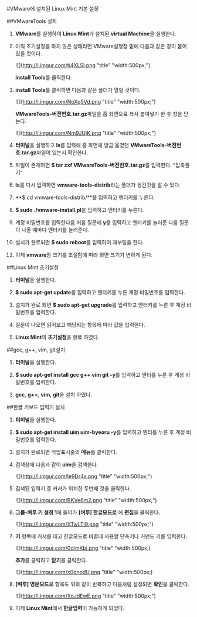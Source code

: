 #VMware에 설치된 Linux Mint 기본 설정

##VMwareTools 설치
1. **VMware**를 실행하여 **Linux Mint**가 설치된 **virtual Machine**을 실행한다.

2. 아직 초기설정을 하지 않은 상태라면 VMware실행창 밑에 다음과 같은 창이 붙어있을 것이다.

	![](http://i.imgur.com/ti4XLSI.png "title" "width:500px;")
    
	 **install Tools**를 클릭한다.
    
3. **install Tools**를 클릭하면 다음과 같은 폴더가 열릴 것이다.

	![](http://i.imgur.com/NoXq5Vd.png "title" "width:500px;")
    
    **VMwareTools-버전번호.tar.gz**파일을 홈 화면으로 복사 붙여넣기 한 후 창을 닫는다.
    
    ![](http://i.imgur.com/Nm9JUjK.png "title" "width:500px;")
    
4. **터미널**을 실행하고 **ls**를 입력해 홈 화면에 방금 옮겼던 **VMwareTools-버전번호.tar.gz**파일이 있는지 확인한다.

5. 파일이 존재하면 **$ tar zxf VMwareTools-버전번호.tar.gz**를 입력한다. ^압축풀기^

6. **ls**를 다시 입력하면 **vmware-tools-distrib**라는 폴더가 생긴것을 알 수 있다.

7. **$ cd vmware-tools-distrib/**를 입력하고 엔터키를 누른다.

8. **$ sudo ./vmware-install.pl**을 입력하고 엔터키를 누른다.

9. 계정 비밀번호를 입력한다음 처음 질문에 **y**를 입력하고 엔터키를 눌러준 다음 질문이 나올 때마다 엔터키를 눌러준다.

10. 설치가 완료되면 **$ sudo reboot**를 입력하여 재부팅을 한다.

11. 이제 **vmware**창 크기를 조절함에 따라 화면 크기가 변하게 된다.

##Linux Mint 초기설정
1. **터미널**을 실행한다.

2. **$ sudo apt-get update**를 입력하고 엔터키를 누른  계정 비밀번호를 입력한다.

3. 설치가 완료 되면 **$ sudo apt-get upgrade**를 입력하고 엔터키를 누른 후 계정 비밀번호를 입력한다.

4. 질문이 나오면 읽어보고 해당되는 항목에 따라 값을 입력한다.

5. **Linux Mint**의 **초기설정**을 완료 하였다.

##gcc, g++, vim, git설치
1. **터미널**을 실행한다.

2. **$ sudo apt-get install gcc g++ vim git -y**를 입력하고 엔터를 누른 후 계정 비밀번호를 입력한다.

3. **gcc**, **g++**, **vim**, **git**을 설치 하였다.

##한글 키보드 입력기 설치
1. **터미널**을 실행한다.

2. **$ sudo apt-get install uim uim-byeoru -y**를 입력하고 엔터를 누른 후 계정 비밀번호를 입력한다.

3. 설치가 완료되면 작업표시줄의 **메뉴**를 클릭한다.
 
4. 검색창에 다음과 같이 **uim**을 검색한다.

	![](http://i.imgur.com/le9Dr4x.png "title" "width:500px;")
    
5. 검색된 입력기 중 커서가 위치한 두번째 것을 클릭한다.

	![](http://i.imgur.com/BKVe6m2.png "title" "width:500px;")
    
6. **그룹-벼루 키 설정 1**에 들어가 **[벼루] 한글모드로** 에 **편집**을 클릭한다.

	![](http://i.imgur.com/XTwLTl9.png "title" "width:500px;")
    
7. **키** 항목에 커서를 대고 한글모드로 바꿀때 사용할 단축키나 커맨드 키를 입력한다.

	![](http://i.imgur.com/0dimKbj.png "title" "width:500px;)
    
    **추가**를 클릭하고 **닫기**를 클릭한다.
    
    ![](http://i.imgur.com/x0dnodU.png "title" "width:500px;)
    
8. **[벼루] 영문모드로** 항목도 위와 같이 반복하고 다음처럼 설정되면 **확인**을 클릭한다.

	![](http://i.imgur.com/XoJdEwE.png "title" "width:500px;")
    
9. 	이제 **Linux Mint**에서 **한글입력**이 가능하게 되었다.